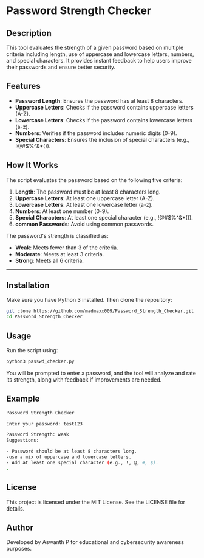 # Password Strength Checker

## Description 
This tool evaluates the strength of a given password based on multiple criteria including length, use of uppercase and lowercase letters, numbers, and special characters. It provides instant feedback to help users improve their passwords and ensure better security.

## Features 
- **Password Length**: Ensures the password has at least 8 characters.  
- **Uppercase Letters**: Checks if the password contains uppercase letters (A-Z).  
- **Lowercase Letters**: Checks if the password contains lowercase letters (a-z).  
- **Numbers**: Verifies if the password includes numeric digits (0-9).  
- **Special Characters**: Ensures the inclusion of special characters (e.g., !@#$%^&*()).
  
## How It Works  
The script evaluates the password based on the following five criteria:

1. **Length**: The password must be at least 8 characters long.  
2. **Uppercase Letters**: At least one uppercase letter (A-Z).  
3. **Lowercase Letters**: At least one lowercase letter (a-z).  
4. **Numbers**: At least one number (0-9).  
5. **Special Characters**: At least one special character (e.g., !@#$%^&*()).
6. **common Passwords**: Avoid using common passwords.
   
The password's strength is classified as:

- **Weak**: Meets fewer than 3 of the criteria.  
- **Moderate**: Meets at least 3 criteria.  
- **Strong**: Meets all 6 criteria.

---


## Installation  
Make sure you have Python 3 installed. Then clone the repository:

```bash
git clone https://github.com/madmaxx009/Password_Strength_Checker.git
cd Password_Strength_Checker
```

## Usage
Run the script using:

```bash
python3 passwd_checker.py 
```
You will be prompted to enter a password, and the tool will analyze and rate its strength, along with feedback if improvements are needed.


## Example
```bash
Password Strength Checker

Enter your password: test123

Password Strength: weak  
Suggestions:

- Password should be at least 8 characters long.
-use a mix of uppercase and lowercase letters.
- Add at least one special character (e.g., !, @, #, $).
.
```
## License
This project is licensed under the MIT License. See the LICENSE file for details.

## Author
Developed by Aswanth P for educational and cybersecurity awareness purposes.

